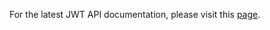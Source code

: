For the latest JWT API documentation, please visit this [page](https://techdocs.akamai.com/edgeworkers/docs/jwt).
